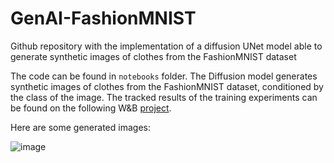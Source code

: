 # GenAI-FashionMNIST
Github repository with the implementation of a diffusion UNet model able to generate synthetic images of clothes from the FashionMNIST dataset

The code can be found in `notebooks` folder. 
The Diffusion model generates synthetic images of clothes from the FashionMNIST dataset, conditioned by the class of the image. 
The tracked results of the training experiments can be found on the following W&B [project](https://wandb.ai/huertas_97/GenAI-FashionMNIST). 

Here are some generated images:

![image](https://github.com/user-attachments/assets/e3d390c6-2a9c-486d-9fb6-c3a7cd4fc841)




